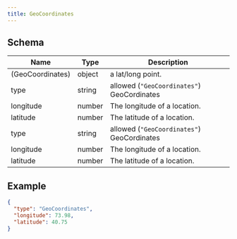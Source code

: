 ```yaml
---
title: GeoCoordinates
---
```

## Schema

| Name | Type | Description |
|---|---|---|
| (GeoCoordinates) | object | a lat/long point. |
| type | string | allowed (`"GeoCoordinates"`) GeoCordinates |
| longitude | number | The longitude of a location. |
| latitude | number | The latitude of a location. |
| type | string | allowed (`"GeoCoordinates"`) GeoCordinates |
| longitude | number | The longitude of a location. |
| latitude | number | The latitude of a location. |

## Example



```json
{
  "type": "GeoCoordinates",
  "longitude": 73.98,
  "latitude": 40.75
}
```
